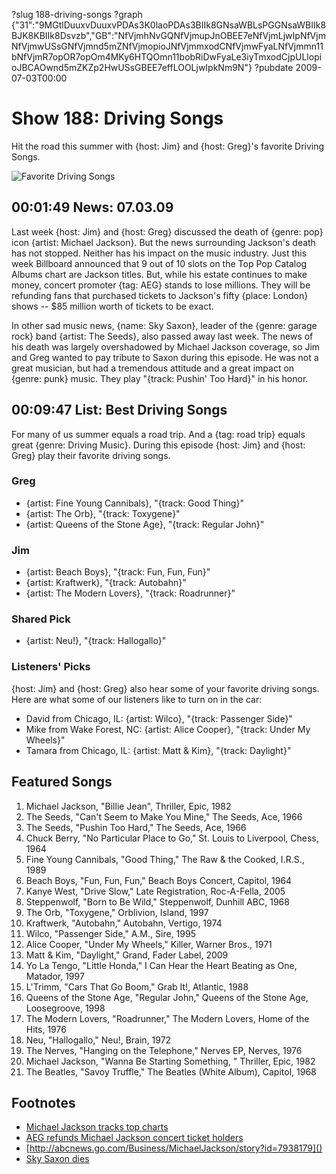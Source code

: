 ?slug 188-driving-songs
?graph {"31":"9MGtlDuuxvDuuxvPDAs3K0laoPDAs3BIIk8GNsaWBLsPGGNsaWBIIk8BJK8KBIIk8Dsvzb","GB":"NfVjmhNvGQNfVjmupJnOBEE7eNfVjmLjwIpNfVjmNfVjmwUSsGNfVjmnd5mZNfVjmopioJNfVjmmxodCNfVjmwFyaLNfVjmmn11bNfVjmR7opOR7opOm4MKy6HTQOmn11bobRiDwFyaLe3iyTmxodCjpULlopioJBCAOwnd5mZKZp2HwUSsGBEE7effLOOLjwIpkNm9N"}
?pubdate 2009-07-03T00:00

# Show 188: Driving Songs
Hit the road this summer with {host: Jim} and {host: Greg}'s favorite Driving Songs.

![Favorite Driving Songs](https://static.soundopinions.org/images/2009/driving_songs.jpg)

## 00:01:49 News: 07.03.09
Last week {host: Jim} and {host: Greg} discussed the death of {genre: pop} icon {artist: Michael Jackson}. But the news surrounding Jackson's death has not stopped. Neither has his impact on the music industry. Just this week Billboard announced that 9 out of 10 slots on the Top Pop Catalog Albums chart are Jackson titles. But, while his estate continues to make money, concert promoter {tag: AEG} stands to lose millions. They will be refunding fans that purchased tickets to Jackson's fifty {place: London} shows -- $85 million worth of tickets to be exact.

In other sad music news, {name: Sky Saxon}, leader of the {genre: garage rock} band {artist: The Seeds}, also passed away last week. The news of his death was largely overshadowed by Michael Jackson coverage, so Jim and Greg wanted to pay tribute to Saxon during this episode. He was not a great musician, but had a tremendous attitude and a great impact on {genre: punk} music. They play "{track: Pushin' Too Hard}" in his honor.

## 00:09:47 List: Best Driving Songs
For many of us summer equals a road trip. And a {tag: road trip} equals great {genre: Driving Music}. During this episode {host: Jim} and {host: Greg} play their favorite driving songs.

### Greg
- {artist: Fine Young Cannibals}, "{track: Good Thing}"
- {artist: The Orb}, "{track: Toxygene}"
- {artist: Queens of the Stone Age}, "{track: Regular John}"

### Jim
- {artist: Beach Boys}, "{track: Fun, Fun, Fun}"
- {artist: Kraftwerk}, "{track: Autobahn}"
- {artist: The Modern Lovers}, "{track: Roadrunner}"

### Shared Pick
- {artist: Neu!}, "{track: Hallogallo}"

### Listeners' Picks
{host: Jim} and {host: Greg} also hear some of your favorite driving songs. Here are what some of our listeners like to turn on in the car:

- David from Chicago, IL: {artist: Wilco}, "{track: Passenger Side}"
- Mike from Wake Forest, NC: {artist: Alice Cooper}, "{track: Under My Wheels}"
- Tamara from Chicago, IL: {artist: Matt & Kim}, "{track: Daylight}"

## Featured Songs
1. Michael Jackson, "Billie Jean", Thriller, Epic, 1982
2. The Seeds, "Can't Seem to Make You Mine," The Seeds, Ace, 1966
3. The Seeds, "Pushin Too Hard," The Seeds, Ace, 1966
4. Chuck Berry, "No Particular Place to Go," St. Louis to Liverpool, Chess, 1964
5. Fine Young Cannibals, "Good Thing," The Raw & the Cooked, I.R.S., 1989
6. Beach Boys, "Fun, Fun, Fun," Beach Boys Concert, Capitol, 1964
7. Kanye West, "Drive Slow," Late Registration, Roc-A-Fella, 2005
8. Steppenwolf, "Born to Be Wild," Steppenwolf, Dunhill ABC, 1968
9. The Orb, "Toxygene," Orblivion, Island, 1997
10. Kraftwerk, "Autobahn," Autobahn, Vertigo, 1974
11. Wilco, "Passenger Side," A.M., Sire, 1995
12. Alice Cooper, "Under My Wheels," Killer, Warner Bros., 1971
13. Matt & Kim, "Daylight," Grand, Fader Label, 2009
14. Yo La Tengo, "Little Honda," I Can Hear the Heart Beating as One, Matador, 1997
15. L'Trimm, "Cars That Go Boom," Grab It!, Atlantic, 1988
16. Queens of the Stone Age, "Regular John," Queens of the Stone Age, Loosegroove, 1998
17. The Modern Lovers, "Roadrunner," The Modern Lovers, Home of the Hits, 1976
18. Neu, "Hallogallo," Neu!, Brain, 1972
19. The Nerves, "Hanging on the Telephone," Nerves EP, Nerves, 1976
20. Michael Jackson, "Wanna Be Starting Something, " Thriller, Epic, 1982
21. The Beatles, "Savoy Truffle," The Beatles (White Album), Capitol, 1968

## Footnotes 
- [Michael Jackson tracks top charts](http://www.billboard.com/articles/news/268238/michael-jackson-breaks-billboard-charts-records)
- [AEG refunds Michael Jackson concert ticket holders]()
- [http://abcnews.go.com/Business/MichaelJackson/story?id=7938179]()
- [Sky Saxon dies](http://www.latimes.com/local/obituaries/la-me-sky-saxon27-2009jun27-story.html)
